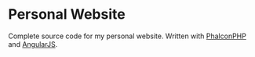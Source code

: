 Personal Website
================

Complete source code for my personal website. Written with [PhalconPHP](http://phalconphp.com/en/) and [AngularJS](https://angularjs.org/).

